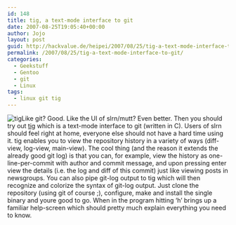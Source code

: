 ```yaml
---
id: 148
title: tig, a text-mode interface to git
date: 2007-08-25T19:05:40+00:00
author: Jojo
layout: post
guid: http://hackvalue.de/heipei/2007/08/25/tig-a-text-mode-interface-to-git/
permalink: /2007/08/25/tig-a-text-mode-interface-to-git/
categories:
  - Geekstuff
  - Gentoo
  - git
  - Linux
tags:
  - linux git tig
---
```

<img src="/weblog/tig.jpg" alt="tig" class="alignleft" />Like git? Good. Like the UI of slrn/mutt? Even better. Then you should try out [tig](http://repo.or.cz/w/tig.git) which is a text-mode interface to git (written in C). Users of slrn should feel right at home, everyone else should not have a hard time using it. tig enables you to view the repository history in a variety of ways (diff-view, log-view, main-view). The cool thing (and the reason it extends the already good git log) is that you can, for example, view the history as one-line-per-commit with author and commit message, and upon pressing enter view the details (i.e. the log and diff of this commit) just like viewing posts in newsgroups. You can also pipe git-log output to tig which will then recognize and colorize the syntax of git-log output. Just clone the repository (using git of course ;), configure, make and install the single binary and youre good to go. When in the program hitting &#8216;h&#8217; brings up a familiar help-screen which should pretty much explain everything you need to know.
